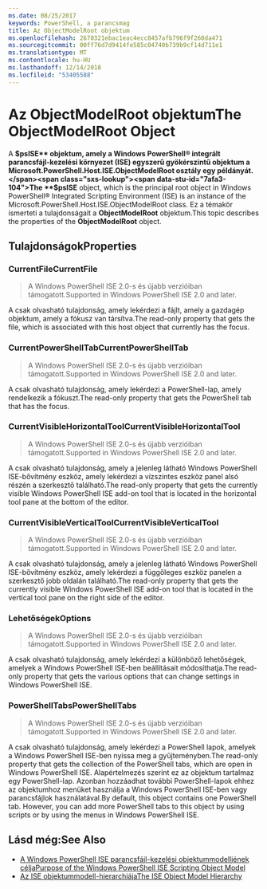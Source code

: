 ```yaml
---
ms.date: 08/25/2017
keywords: PowerShell, a parancsmag
title: Az ObjectModelRoot objektum
ms.openlocfilehash: 2670321ebac1eac4ecc8457afb796f9f260da471
ms.sourcegitcommit: 00ff76d7d9414fe585c04740b739b9cf14d711e1
ms.translationtype: MT
ms.contentlocale: hu-HU
ms.lasthandoff: 12/14/2018
ms.locfileid: "53405588"
---
```

# <a name="the-objectmodelroot-object"></a><span data-ttu-id="7afa3-103">Az ObjectModelRoot objektum</span><span class="sxs-lookup"><span data-stu-id="7afa3-103">The ObjectModelRoot Object</span></span>

<span data-ttu-id="7afa3-104">A **$psISE** objektum, amely a Windows PowerShell® integrált parancsfájl-kezelési környezet (ISE) egyszerű gyökérszintű objektum a Microsoft.PowerShell.Host.ISE.ObjectModelRoot osztály egy példányát.</span><span class="sxs-lookup"><span data-stu-id="7afa3-104">The **$psISE** object, which is the principal root object in Windows PowerShell® Integrated Scripting Environment (ISE) is an instance of the Microsoft.PowerShell.Host.ISE.ObjectModelRoot class.</span></span>
<span data-ttu-id="7afa3-105">Ez a témakör ismerteti a tulajdonságait a **ObjectModelRoot** objektum.</span><span class="sxs-lookup"><span data-stu-id="7afa3-105">This topic describes the properties of the **ObjectModelRoot** object.</span></span>

## <a name="properties"></a><span data-ttu-id="7afa3-106">Tulajdonságok</span><span class="sxs-lookup"><span data-stu-id="7afa3-106">Properties</span></span>

### <a name="currentfile"></a><span data-ttu-id="7afa3-107">CurrentFile</span><span class="sxs-lookup"><span data-stu-id="7afa3-107">CurrentFile</span></span>

> <span data-ttu-id="7afa3-108">A Windows PowerShell ISE 2.0-s és újabb verzióiban támogatott.</span><span class="sxs-lookup"><span data-stu-id="7afa3-108">Supported in Windows PowerShell ISE 2.0 and later.</span></span>

<span data-ttu-id="7afa3-109">A csak olvasható tulajdonság, amely lekérdezi a fájlt, amely a gazdagép objektum, amely a fókusz van társítva.</span><span class="sxs-lookup"><span data-stu-id="7afa3-109">The read-only property that gets the file, which is associated with this host object that currently has the focus.</span></span>

### <a name="currentpowershelltab"></a><span data-ttu-id="7afa3-110">CurrentPowerShellTab</span><span class="sxs-lookup"><span data-stu-id="7afa3-110">CurrentPowerShellTab</span></span>

> <span data-ttu-id="7afa3-111">A Windows PowerShell ISE 2.0-s és újabb verzióiban támogatott.</span><span class="sxs-lookup"><span data-stu-id="7afa3-111">Supported in Windows PowerShell ISE 2.0 and later.</span></span>

<span data-ttu-id="7afa3-112">A csak olvasható tulajdonság, amely lekérdezi a PowerShell-lap, amely rendelkezik a fókuszt.</span><span class="sxs-lookup"><span data-stu-id="7afa3-112">The read-only property that gets the PowerShell tab that has the focus.</span></span>

### <a name="currentvisiblehorizontaltool"></a><span data-ttu-id="7afa3-113">CurrentVisibleHorizontalTool</span><span class="sxs-lookup"><span data-stu-id="7afa3-113">CurrentVisibleHorizontalTool</span></span>

> <span data-ttu-id="7afa3-114">A Windows PowerShell ISE 2.0-s és újabb verzióiban támogatott.</span><span class="sxs-lookup"><span data-stu-id="7afa3-114">Supported in Windows PowerShell ISE 2.0 and later.</span></span>

<span data-ttu-id="7afa3-115">A csak olvasható tulajdonság, amely a jelenleg látható Windows PowerShell ISE-bővítmény eszköz, amely lekérdezi a vízszintes eszköz panel alsó részén a szerkesztő található.</span><span class="sxs-lookup"><span data-stu-id="7afa3-115">The read-only property that gets the currently visible Windows PowerShell ISE add-on tool that is located in the horizontal tool pane at the bottom of the editor.</span></span>

### <a name="currentvisibleverticaltool"></a><span data-ttu-id="7afa3-116">CurrentVisibleVerticalTool</span><span class="sxs-lookup"><span data-stu-id="7afa3-116">CurrentVisibleVerticalTool</span></span>

> <span data-ttu-id="7afa3-117">A Windows PowerShell ISE 2.0-s és újabb verzióiban támogatott.</span><span class="sxs-lookup"><span data-stu-id="7afa3-117">Supported in Windows PowerShell ISE 2.0 and later.</span></span>

<span data-ttu-id="7afa3-118">A csak olvasható tulajdonság, amely a jelenleg látható Windows PowerShell ISE-bővítmény eszköz, amely lekérdezi a függőleges eszköz panelen a szerkesztő jobb oldalán található.</span><span class="sxs-lookup"><span data-stu-id="7afa3-118">The read-only property that gets the currently visible Windows PowerShell ISE add-on tool that is located in the vertical tool pane on the right side of the editor.</span></span>

### <a name="options"></a><span data-ttu-id="7afa3-119">Lehetőségek</span><span class="sxs-lookup"><span data-stu-id="7afa3-119">Options</span></span>

> <span data-ttu-id="7afa3-120">A Windows PowerShell ISE 2.0-s és újabb verzióiban támogatott.</span><span class="sxs-lookup"><span data-stu-id="7afa3-120">Supported in Windows PowerShell ISE 2.0 and later.</span></span>

<span data-ttu-id="7afa3-121">A csak olvasható tulajdonság, amely lekérdezi a különböző lehetőségek, amelyek a Windows PowerShell ISE-ben beállításait módosíthatja.</span><span class="sxs-lookup"><span data-stu-id="7afa3-121">The read-only property that gets the various options that can change settings in Windows PowerShell ISE.</span></span>

### <a name="powershelltabs"></a><span data-ttu-id="7afa3-122">PowerShellTabs</span><span class="sxs-lookup"><span data-stu-id="7afa3-122">PowerShellTabs</span></span>

> <span data-ttu-id="7afa3-123">A Windows PowerShell ISE 2.0-s és újabb verzióiban támogatott.</span><span class="sxs-lookup"><span data-stu-id="7afa3-123">Supported in Windows PowerShell ISE 2.0 and later.</span></span>

<span data-ttu-id="7afa3-124">A csak olvasható tulajdonság, amely lekérdezi a PowerShell lapok, amelyek a Windows PowerShell ISE-ben nyissa meg a gyűjteményben.</span><span class="sxs-lookup"><span data-stu-id="7afa3-124">The read-only property that gets the collection of the PowerShell tabs, which are open in Windows PowerShell ISE.</span></span> <span data-ttu-id="7afa3-125">Alapértelmezés szerint ez az objektum tartalmaz egy PowerShell-lap. Azonban hozzáadhat további PowerShell-lapok ehhez az objektumhoz menüket használja a Windows PowerShell ISE-ben vagy parancsfájlok használatával.</span><span class="sxs-lookup"><span data-stu-id="7afa3-125">By default, this object contains one PowerShell tab. However, you can add more PowerShell tabs to this object by using scripts or by using the menus in Windows PowerShell ISE.</span></span>

## <a name="see-also"></a><span data-ttu-id="7afa3-126">Lásd még:</span><span class="sxs-lookup"><span data-stu-id="7afa3-126">See Also</span></span>

- [<span data-ttu-id="7afa3-127">A Windows PowerShell ISE parancsfájl-kezelési objektummodelljének célja</span><span class="sxs-lookup"><span data-stu-id="7afa3-127">Purpose of the Windows PowerShell ISE Scripting Object Model</span></span>](Purpose-of-the-Windows-PowerShell-ISE-Scripting-Object-Model.md)
- [<span data-ttu-id="7afa3-128">Az ISE objektummodell-hierarchiája</span><span class="sxs-lookup"><span data-stu-id="7afa3-128">The ISE Object Model Hierarchy</span></span>](The-ISE-Object-Model-Hierarchy.md)